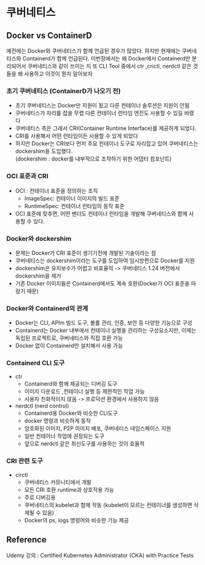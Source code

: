# 쿠버네티스
## Docker vs ContainerD
예전에는 Docker와 쿠버네티스가 함께 언급된 경우가 많았다. 하지만 현재에는 쿠버네티스와 Containerd가 함께 언급된다. 이번장에서는 왜 Docker에서 Containerd만 분리되어서 쿠버네티스와 같이 쓰이는 지 또 CLI Tool 중에서 ctr ,crictl, nerdctl 같은 것들을 왜 사용하고 이것이 뭔지 알아보자

### 초기 쿠버네티스 (ContainerD가 나오기 전)
- 초기 쿠버네티스는 Docker만 지원이 됬고 다른 컨테이너 솔루션은 지원이 안됨
- 쿠버네티스가 자리를 잡을 무렵 다른 컨테이너 런타임 엔진도 사용할 수 있길 바랬다
- 쿠버네티스 측은 그래서 CRI(Container Runtime Interface)를 제공하게 되었다.
- CRI를 사용해서 어떤 런타임이든 사용할 수 있게 되었다
- 하지만 Docker는 CRI보다 먼저 주요 컨테이너 도구로 자리잡고 있어 쿠버네티스는 dockershim을 도입했다.  
(dockershim : docker를 내부적으로 조작하기 위한 어댑터 컴포넌트)

### OCI 표준과 CRI
- OCI : 컨테이너 표준을 정의하는 조직
  - ImageSpec: 컨테이너 이미지의 빌드 표준
  - RuntimeSpec: 컨테이너 런타임의 동작 표준
- OCI 표준에 맞추면, 어떤 벤더도 컨테이너 런타임을 개발해 쿠버네티스와 함께 사용할 수 있다.

### Docker와 dockershim
- 문제는 Docker가 CRI 표준이 생기기전에 개발된 기술이라는 점
- 쿠버네티스는 dockershim이라는 도구를 도입하여 임시방편으로 Docker를 지원
- dockershim은 유지보수가 어렵고 비효율적 -> 쿠버네티스 1.24 버전에서 dockershim을 제거
- 기존 Docker 이미지들은 Containerd에서도 계속 호환(Docker가 OCI 표준을 따랐기 때문)

### Docker와 Containerd의 관계
- Docker는 CLI, APIm 빌드 도구, 볼륨 관리, 인증, 보안 등 다양한 기능으로 구성
- Containerd는 Docker 내부에서 컨테이너 실행을 관리하는 구성요소지만, 이제는 독립된 프로젝트로, 쿠버네티스와 직접 호환 가능
- Docker 없이 Containerd만 설치해서 사용 가능

### Containerd CLI 도구
- ctr
  - Containerd와 함께 제공되는 디버깅 도구
  - 이미지 다운로드 ,컨테이너 실행 등 제한적인 작업 가능
  - 사용자 친화적이지 않음 -> 프로덕션 환경에서 사용하지 않음
- nerdctl (nerd control)
  - Containerd용 Docker와 비슷한 CLI도구
  - docker 명령과 비슷하게 동작
  - 암호화된 이미지, P2P 이미지 배포, 쿠버네티스 네임스페이스 지원
  - 일반 컨테이너 작업에 권장되는 도구
  - 앞으로 nerdctl 같은 최신도구를 사용하는 것이 효율적

### CRI 관련 도구
- circtl
  - 쿠버네티스 커뮤니티에서 개발
  - 모든 CRI 호환 runtime과 상호작용 가능
  - 주로 디버깅용
  - 쿠버네티스의 kubelet과 함께 작동 (kubelet이 모르는 컨테이너를 생성하면 삭제될 수 있음)
  - Docker의 ps, logs 명령어와 비슷한 기능 제공

## Reference
Udemy 강의 : Certified Kubernetes Administrator (CKA) with Practice Tests
